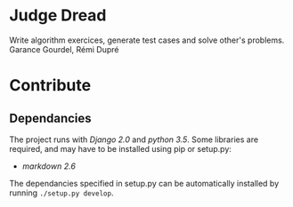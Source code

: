 Judge Dread
===========

Write algorithm exercices, generate test cases and solve other's problems.
Garance Gourdel, Rémi Dupré


# Contribute

## Dependancies
The project runs with *Django 2.0* and *python 3.5*.
Some libraries are required, and may have to be installed using pip or setup.py:
 - *markdown 2.6*

The dependancies specified in setup.py can be automatically installed by running `./setup.py develop`.
